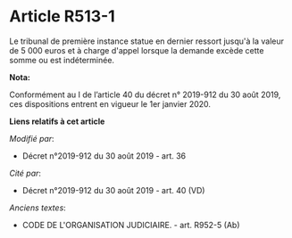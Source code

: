# Article R513-1

Le tribunal de première instance statue en dernier ressort jusqu'à la valeur de 5 000 euros et à charge d'appel lorsque la
demande excède cette somme ou est indéterminée.

**Nota:**

Conformément au I de l’article 40 du décret n° 2019-912 du 30 août 2019, ces dispositions entrent en vigueur le 1er janvier
2020.

**Liens relatifs à cet article**

_Modifié par_:

  - Décret n°2019-912 du 30 août 2019 - art. 36

_Cité par_:

  - Décret n°2019-912 du 30 août 2019 - art. 40 (VD)

_Anciens textes_:

  - CODE DE L'ORGANISATION JUDICIAIRE. - art. R952-5 (Ab)
